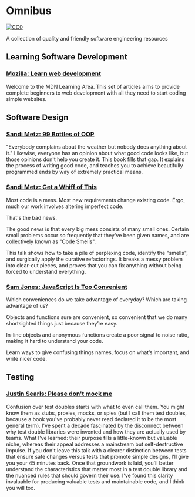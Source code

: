 # Omnibus
[![CC0](https://licensebuttons.net/p/zero/1.0/88x31.png)](https://creativecommons.org/publicdomain/zero/1.0/)

A collection of quality and friendly software engineering resources

## Learning Software Development

### [Mozilla: Learn web development](https://developer.mozilla.org/en-US/docs/Learn)
Welcome to the MDN Learning Area. This set of articles aims to provide complete
beginners to web development with all they need to start coding simple websites.

## Software Design

### [Sandi Metz: 99 Bottles of OOP](https://www.sandimetz.com/99bottles/)
"Everybody complains about the weather but nobody does anything about it."
Likewise, everyone has an opinion about what good code looks like, but those
opinions don't help you create it. This book fills that gap. It explains the
process of writing good code, and teaches you to achieve beautifully programmed
ends by way of extremely practical means.

### [Sandi Metz: Get a Whiff of This](https://www.youtube.com/watch?v=PJjHfa5yxlU)
Most code is a mess. Most new requirements change existing code. Ergo, much our
work involves altering imperfect code.

That's the bad news.

The good news is that every big mess consists of many small ones. Certain small
problems occur so frequently that they've been given names, and are
collectively known as "Code Smells".

This talk shows how to take a pile of perplexing code, identify the "smells",
and surgically apply the curative refactorings. It breaks a messy problem into
clear-cut pieces, and proves that you can fix anything without being forced to
understand everything.

### [Sam Jones: JavaScript Is Too Convenient](https://vimeo.com/267418198)
Which conveniences do we take advantage of everyday? Which are taking advantage
of us?

Objects and functions sure are convenient, so convenient that we do many
shortsighted things just because they’re easy.

In-line objects and anonymous functions create a poor signal to noise ratio,
making it hard to understand your code.

Learn ways to give confusing things names, focus on what’s important, and write
nicer code.

## Testing

### [Justin Searls: Please don't mock me](https://www.youtube.com/watch?v=Af4M8GMoxi4)
Confusion over test doubles starts with what to even call them. You might know
them as stubs, proxies, mocks, or spies (but I call them test doubles, because a
book you've probably never read declared it to be the most general term). I've
spent a decade fascinated by the disconnect between why test double libraries
were invented and how they are actually used by teams. What I've learned: their
purpose fills a little-known but valuable niche, whereas their appeal addresses
a mainstream but self-destructive impulse. If you don't leave this talk with a
clearer distinction between tests that ensure safe changes versus tests that
promote simple designs, I'll give you your 45 minutes back. Once that groundwork
is laid, you'll better understand the characteristics that matter most in a test
double library and the nuanced rules that should govern their use. I've found
this clarity invaluable for producing valuable tests and maintainable code, and
I think you will too.
